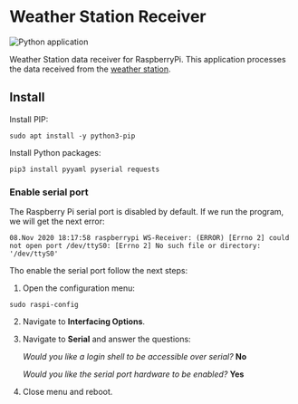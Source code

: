 # Weather Station Receiver
![Python application](https://github.com/albertomn86/Weather-Station-Receiver/workflows/Python%20application/badge.svg?branch=master)

Weather Station data receiver for RaspberryPi. This application processes the data received from the [weather station](https://github.com/albertomn86/Weather-Station).

## Install
Install PIP:
```
sudo apt install -y python3-pip
```
Install Python packages:
```
pip3 install pyyaml pyserial requests
```

### Enable serial port
The Raspberry Pi serial port is disabled by default. If we run the program, we will get the next error:
```
08.Nov 2020 18:17:58 raspberrypi WS-Receiver: (ERROR) [Errno 2] could not open port /dev/ttyS0: [Errno 2] No such file or directory: '/dev/ttyS0'
```

Tho enable the serial port follow the next steps:

1. Open the configuration menu:
```
sudo raspi-config
```

2. Navigate to **Interfacing Options**.

3. Navigate to **Serial** and answer the questions:

    _Would you like a login shell to be accessible over serial?_
    **No**

    _Would you like the serial port hardware to be enabled?_
    **Yes**

4. Close menu and reboot.
